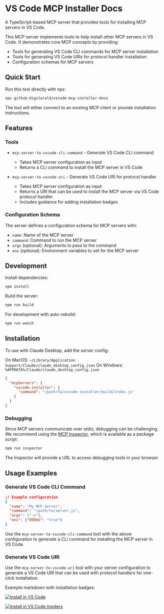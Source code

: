 # VS Code MCP Installer Docs

A TypeScript-based MCP server that provides tools for installing MCP servers in VS Code.

This MCP server implements tools to help install other MCP servers in VS Code. It demonstrates core MCP concepts by providing:

- Tools for generating VS Code CLI commands for MCP server installation
- Tools for generating VS Code URIs for protocol handler installation
- Configuration schemas for MCP servers

## Quick Start

Run this tool directly with npx:

```bash
npx github:digitarald/vscode-mcp-installer-docs
```

The tool will either connect to an existing MCP client or provide installation instructions.

## Features

### Tools
- `mcp-server-to-vscode-cli-command` - Generate VS Code CLI command
  - Takes MCP server configuration as input
  - Returns a CLI command to install the MCP server in VS Code

- `mcp-server-to-vscode-uri` - Generate VS Code URI for protocol handler
  - Takes MCP server configuration as input
  - Returns a URI that can be used to install the MCP server via VS Code protocol handler
  - Includes guidance for adding installation badges

### Configuration Schema
The server defines a configuration schema for MCP servers with:
- `name`: Name of the MCP server
- `command`: Command to run the MCP server
- `args` (optional): Arguments to pass to the command
- `env` (optional): Environment variables to set for the MCP server

## Development

Install dependencies:

```bash
npm install
```

Build the server:

```bash
npm run build
```

For development with auto-rebuild:

```bash
npm run watch
```

## Installation

To use with Claude Desktop, add the server config:

On MacOS: `~/Library/Application Support/Claude/claude_desktop_config.json`
On Windows: `%APPDATA%/Claude/claude_desktop_config.json`

```json
{
  "mcpServers": {
    "vscode-installer": {
      "command": "/path/to/vscode-installer/build/index.js"
    }
  }
}
```

### Debugging

Since MCP servers communicate over stdio, debugging can be challenging. We recommend using the [MCP Inspector](https://github.com/modelcontextprotocol/inspector), which is available as a package script:

```bash
npm run inspector
```

The Inspector will provide a URL to access debugging tools in your browser.

## Usage Examples

### Generate VS Code CLI Command

```json
// Example configuration
{
  "name": "My MCP Server",
  "command": "/path/to/server.js",
  "args": ["-v"],
  "env": {"DEBUG": "true"}
}
```

Use the `mcp-server-to-vscode-cli-command` tool with the above configuration to generate a CLI command for installing the MCP server in VS Code.

### Generate VS Code URI

Use the `mcp-server-to-vscode-uri` tool with your server configuration to generate a VS Code URI that can be used with protocol handlers for one-click installation.

Example markdown with installation badges:

[![Install in VS Code](https://img.shields.io/badge/VS_Code-VS_Code?style=flat-square&label=Install%20Server&color=0098FF)](vscode:mcp/install?%7B%22name%22%3A%22My%20MCP%20Server%22%2C%22command%22%3A%22%2Fpath%2Fto%2Fserver.js%22%7D)

[![Install in VS Code Insiders](https://img.shields.io/badge/VS_Code_Insiders-VS_Code?style=flat-square&label=Install%20Server&color=0098FF)](vscode-insiders:mcp/install?%7B%22name%22%3A%22My%20MCP%20Server%22%2C%22command%22%3A%22%2Fpath%2Fto%2Fserver.js%22%7D)
